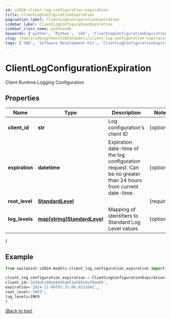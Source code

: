```yaml
---
id: v2024-client-log-configuration-expiration
title: ClientLogConfigurationExpiration
pagination_label: ClientLogConfigurationExpiration
sidebar_label: ClientLogConfigurationExpiration
sidebar_class_name: pythonsdk
keywords: ['python', 'Python', 'sdk', 'ClientLogConfigurationExpiration', 'V2024ClientLogConfigurationExpiration'] 
slug: /tools/sdk/python/v2024/models/client-log-configuration-expiration
tags: ['SDK', 'Software Development Kit', 'ClientLogConfigurationExpiration', 'V2024ClientLogConfigurationExpiration']
---
```


# ClientLogConfigurationExpiration

Client Runtime Logging Configuration

## Properties

Name | Type | Description | Notes
------------ | ------------- | ------------- | -------------
**client_id** | **str** | Log configuration's client ID | [optional] 
**expiration** | **datetime** | Expiration date-time of the log configuration request.  Can be no greater than 24 hours from current date-time. | [optional] 
**root_level** | [**StandardLevel**](standard-level) |  | [required]
**log_levels** | [**map[string]StandardLevel**](standard-level) | Mapping of identifiers to Standard Log Level values | [optional] 
}

## Example

```python
from sailpoint.v2024.models.client_log_configuration_expiration import ClientLogConfigurationExpiration

client_log_configuration_expiration = ClientLogConfigurationExpiration(
client_id='3a38a51992e8445ab51a549c0a70ee66',
expiration='2024-11-06T01:31:08.013164Z',
root_level='INFO',
log_levels=INFO
)

```
[[Back to top]](#) 

